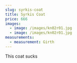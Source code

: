 ```yaml
---
slug: syrkis-coat
title: Syrkis Coat
price: 666
images:
  - image: /images/kn02r01.jpg
  - image: /images/kn02r01.jpg
measurements:
  - measurement: Girth
---
```

T﻿his coat sucks